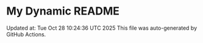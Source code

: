 # My Dynamic README
Updated at: Tue Oct 28 10:24:36 UTC 2025
This file was auto-generated by GitHub Actions.
